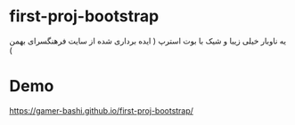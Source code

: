 # first-proj-bootstrap
یه ناوبار خیلی زیبا و شیک با بوت استرپ ( ایده برداری شده از سایت فرهنگسرای بهمن )
# Demo
https://gamer-bashi.github.io/first-proj-bootstrap/
